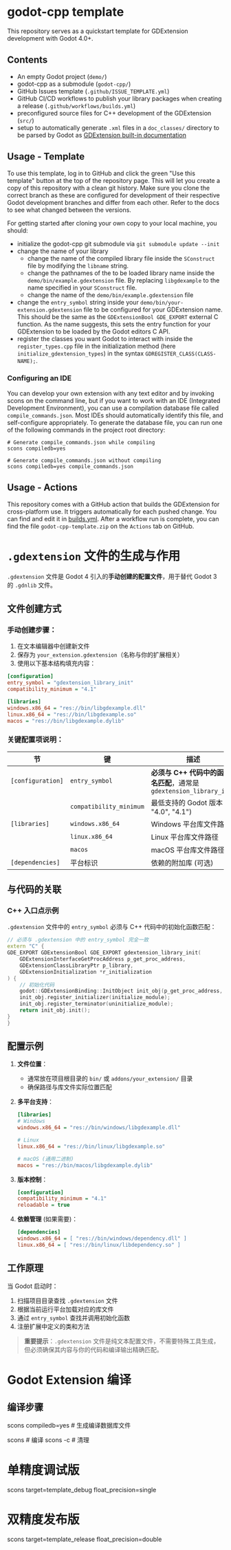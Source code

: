 # godot-cpp template
This repository serves as a quickstart template for GDExtension development with Godot 4.0+.

## Contents
* An empty Godot project (`demo/`)
* godot-cpp as a submodule (`godot-cpp/`)
* GitHub Issues template (`.github/ISSUE_TEMPLATE.yml`)
* GitHub CI/CD workflows to publish your library packages when creating a release (`.github/workflows/builds.yml`)
* preconfigured source files for C++ development of the GDExtension (`src/`)
* setup to automatically generate `.xml` files in a `doc_classes/` directory to be parsed by Godot as [GDExtension built-in documentation](https://docs.godotengine.org/en/stable/tutorials/scripting/gdextension/gdextension_docs_system.html)

## Usage - Template

To use this template, log in to GitHub and click the green "Use this template" button at the top of the repository page.
This will let you create a copy of this repository with a clean git history. Make sure you clone the correct branch as these are configured for development of their respective Godot development branches and differ from each other. Refer to the docs to see what changed between the versions.

For getting started after cloning your own copy to your local machine, you should: 
* initialize the godot-cpp git submodule via `git submodule update --init`
* change the name of your library
  * change the name of the compiled library file inside the `SConstruct` file by modifying the `libname` string.
  * change the pathnames of the to be loaded library name inside the `demo/bin/example.gdextension` file. By replacing `libgdexample` to the name specified in your `SConstruct` file.
  * change the name of the `demo/bin/example.gdextension` file
* change the `entry_symbol` string inside your `demo/bin/your-extension.gdextension` file to be configured for your GDExtension name. This should be the same as the `GDExtensionBool GDE_EXPORT` external C function. As the name suggests, this sets the entry function for your GDExtension to be loaded by the Godot editors C API.
* register the classes you want Godot to interact with inside the `register_types.cpp` file in the initialization method (here `initialize_gdextension_types`) in the syntax `GDREGISTER_CLASS(CLASS-NAME);`.

### Configuring an IDE 
You can develop your own extension with any text editor and by invoking scons on the command line, but if you want to work with an IDE (Integrated Development Environment), you can use a compilation database file called `compile_commands.json`. Most IDEs should automatically identify this file, and self-configure appropriately.
To generate the database file, you can run one of the following commands in the project root directory:
```shell
# Generate compile_commands.json while compiling
scons compiledb=yes

# Generate compile_commands.json without compiling
scons compiledb=yes compile_commands.json
```

## Usage - Actions

This repository comes with a GitHub action that builds the GDExtension for cross-platform use. It triggers automatically for each pushed change. You can find and edit it in [builds.yml](.github/workflows/builds.yml).
After a workflow run is complete, you can find the file `godot-cpp-template.zip` on the `Actions` tab on GitHub.




# `.gdextension` 文件的生成与作用

`.gdextension` 文件是 Godot 4 引入的**手动创建的配置文件**，用于替代 Godot 3 的 `.gdnlib` 文件。

## 文件创建方式

### 手动创建步骤：
1. 在文本编辑器中创建新文件
2. 保存为 `your_extension.gdextension`（名称与你的扩展相关）
3. 使用以下基本结构填充内容：

```ini
[configuration]
entry_symbol = "gdextension_library_init"
compatibility_minimum = "4.1"

[libraries]
windows.x86_64 = "res://bin/libgdexample.dll"
linux.x86_64 = "res://bin/libgdexample.so"
macos = "res://bin/libgdexample.dylib"
```

### 关键配置项说明：

| 节           | 键                  | 描述                                                                 |
|--------------|---------------------|----------------------------------------------------------------------|
| `[configuration]` | `entry_symbol`        | **必须与 C++ 代码中的函数名匹配**，通常是 `gdextension_library_init` |
|              | `compatibility_minimum` | 最低支持的 Godot 版本 (如 "4.0", "4.1")                             |
| `[libraries]`    | `windows.x86_64`       | Windows 平台库文件路径                                                |
|              | `linux.x86_64`         | Linux 平台库文件路径                                                  |
|              | `macos`                | macOS 平台库文件路径                                                  |
| `[dependencies]` | 平台标识              | 依赖的附加库 (可选)                                                  |

## 与代码的关联

### C++ 入口点示例
`.gdextension` 文件中的 `entry_symbol` 必须与 C++ 代码中的初始化函数匹配：

```cpp
// 必须与 .gdextension 中的 entry_symbol 完全一致
extern "C" {
GDE_EXPORT GDExtensionBool GDE_EXPORT gdextension_library_init(
    GDExtensionInterfaceGetProcAddress p_get_proc_address,
    GDExtensionClassLibraryPtr p_library,
    GDExtensionInitialization *r_initialization
) {
    // 初始化代码
    godot::GDExtensionBinding::InitObject init_obj(p_get_proc_address, p_library, r_initialization);
    init_obj.register_initializer(initialize_module);
    init_obj.register_terminator(uninitialize_module);
    return init_obj.init();
}
}
```

## 配置示例

1. **文件位置**：
   - 通常放在项目根目录的 `bin/` 或 `addons/your_extension/` 目录
   - 确保路径与库文件实际位置匹配

2. **多平台支持**：
   ```ini
   [libraries]
   # Windows
   windows.x86_64 = "res://bin/windows/libgdexample.dll"
   
   # Linux
   linux.x86_64 = "res://bin/linux/libgdexample.so"
   
   # macOS (通用二进制)
   macos = "res://bin/macos/libgdexample.dylib"
   ```

3. **版本控制**：
   ```ini
   [configuration]
   compatibility_minimum = "4.1"
   reloadable = true
   ```

4. **依赖管理** (如果需要)：
   ```ini
   [dependencies]
   windows.x86_64 = [ "res://bin/windows/dependency.dll" ]
   linux.x86_64 = [ "res://bin/linux/libdependency.so" ]
   ```

## 工作原理

当 Godot 启动时：
1. 扫描项目目录查找 `.gdextension` 文件
2. 根据当前运行平台加载对应的库文件
3. 通过 `entry_symbol` 查找并调用初始化函数
4. 注册扩展中定义的类和方法

> **重要提示**：`.gdextension` 文件是纯文本配置文件，不需要特殊工具生成，但必须确保其内容与你的代码和编译输出精确匹配。



# Godot Extension 编译

## 编译步骤

scons compiledb=yes # 生成编译数据库文件  

scons # 编译
scons -c # 清理

# 单精度调试版
scons target=template_debug float_precision=single

# 双精度发布版
scons target=template_release float_precision=double